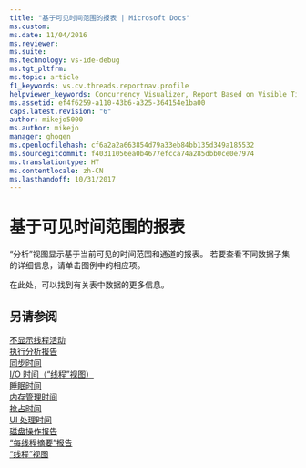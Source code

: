 ```yaml
---
title: "基于可见时间范围的报表 | Microsoft Docs"
ms.custom: 
ms.date: 11/04/2016
ms.reviewer: 
ms.suite: 
ms.technology: vs-ide-debug
ms.tgt_pltfrm: 
ms.topic: article
f1_keywords: vs.cv.threads.reportnav.profile
helpviewer_keywords: Concurrency Visualizer, Report Based on Visible Time Range
ms.assetid: ef4f6259-a110-43b6-a325-364154e1ba00
caps.latest.revision: "6"
author: mikejo5000
ms.author: mikejo
manager: ghogen
ms.openlocfilehash: cf6a2a2a663854d79a33eb84bb135d349a185532
ms.sourcegitcommit: f40311056ea0b4677efcca74a285dbb0ce0e7974
ms.translationtype: HT
ms.contentlocale: zh-CN
ms.lasthandoff: 10/31/2017
---
```

# <a name="report-based-on-visible-time-range"></a>基于可见时间范围的报表
“分析”视图显示基于当前可见的时间范围和通道的报表。 若要查看不同数据子集的详细信息，请单击图例中的相应项。  
  
 在此处，可以找到有关表中数据的更多信息。  
  
## <a name="see-also"></a>另请参阅  
 [不显示线程活动](../profiling/no-thread-activity-to-show-threads-view.md)   
 [执行分析报告](../profiling/execution-profile-report.md)   
 [同步时间](../profiling/synchronization-time.md)   
 [I/O 时间（“线程”视图）](../profiling/i-o-time-threads-view.md)   
 [睡眠时间](../profiling/sleep-time.md)   
 [内存管理时间](../profiling/memory-management-time.md)   
 [抢占时间](../profiling/preemption-time.md)   
 [UI 处理时间](../profiling/ui-processing-time.md)   
 [磁盘操作报告](../profiling/disk-operations-report-threads-view.md)   
 [“每线程摘要”报告](../profiling/per-thread-summary-report.md)   
 [“线程”视图](../profiling/threads-view-parallel-performance.md)
